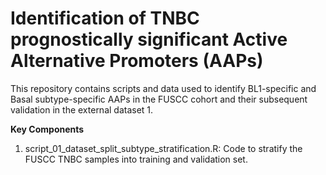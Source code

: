 # **Identification of TNBC prognostically significant Active Alternative Promoters (AAPs)**

This repository contains scripts and data used to identify BL1-specific and Basal subtype-specific AAPs in the FUSCC cohort and their subsequent validation in the external dataset 1.

**Key Components**

1. script_01_dataset_split_subtype_stratification.R: Code to stratify the FUSCC TNBC samples into training and validation set.


